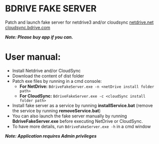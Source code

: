 # BDRIVE FAKE SERVER

Patch and launch fake server for netdrive3 and/or cloudsync [netdrive.net](http://www.netdrive.net/) [cloudsync.bdrive.com](https://cloudsync.bdrive.com/)

***Note: Please buy app if you can.***
# User manual:
- Install Netdrive and/or CloudSync
- Download the content of dist folder
- Patch exe files by running in a cmd console:
  - **For NetDrive:** ```BdriveFakeServer.exe -n <netDrive install folder path>```
  - **For CloudSync:** ```BdriveFakeServer.exe -c <cloudSync install folder path>```
- Install fake server as a service by running **installService.bat** (remove the service by running **removeService.bat**)
- You can also launch the fake server manually by running **BdriveFakeServer.exe** before executing NetDrive or CloudSync.
- To have more details, run ```BdriveFakeServer.exe -h``` in a cmd window

***Note: Application requires Admin privileges***
